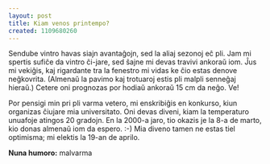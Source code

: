 ```yaml
---
layout: post
title: Kiam venos printempo?
created: 1109680260
---
```

Sendube vintro havas siajn avantaĝojn, sed la aliaj sezonoj eĉ pli.  Jam mi spertis sufiĉe da vintro ĉi-jare, sed ŝajne mi devas travivi ankoraŭ iom.  Ĵus mi vekiĝis, kaj rigardante tra la fenestro mi vidas ke ĉio estas denove neĝkovrita.  (Almenaŭ la pavimo kaj trotuaroj estis pli malpli senneĝaj hieraŭ.)  Cetere oni prognozas por hodiaŭ ankoraŭ 15 cm da neĝo.  Ve!

Por pensigi min pri pli varma vetero, mi enskribiĝis en konkurso, kiun organizas ĉiujare mia universitato.  Oni devas diveni, kiam la temperaturo unuafoje atingos 20 gradojn.  En la 2000-a jaro, tio okazis je la 8-a de marto, kio donas almenaŭ iom da espero.  :-)  Mia diveno tamen ne estas tiel optimisma; mi elektis la 19-an de aprilo.

<b>Nuna humoro:</b> malvarma
